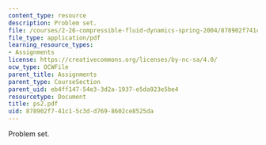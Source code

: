 ```yaml
---
content_type: resource
description: Problem set.
file: /courses/2-26-compressible-fluid-dynamics-spring-2004/878902f741c15c3dd7698602ce8525da_ps2.pdf
file_type: application/pdf
learning_resource_types:
- Assignments
license: https://creativecommons.org/licenses/by-nc-sa/4.0/
ocw_type: OCWFile
parent_title: Assignments
parent_type: CourseSection
parent_uid: eb4ff147-54e3-3d2a-1937-e5da923e5be4
resourcetype: Document
title: ps2.pdf
uid: 878902f7-41c1-5c3d-d769-8602ce8525da
---
```

Problem set.